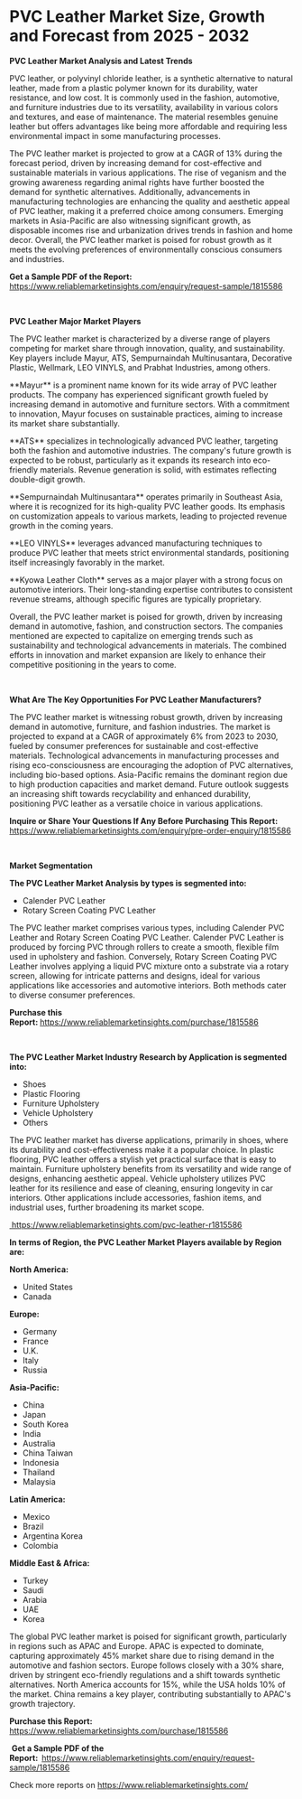 <p><h1>PVC Leather Market Size, Growth and Forecast from 2025 - 2032</h1></p><p><strong>PVC Leather Market Analysis and Latest Trends</strong></p>
<p><p>PVC leather, or polyvinyl chloride leather, is a synthetic alternative to natural leather, made from a plastic polymer known for its durability, water resistance, and low cost. It is commonly used in the fashion, automotive, and furniture industries due to its versatility, availability in various colors and textures, and ease of maintenance. The material resembles genuine leather but offers advantages like being more affordable and requiring less environmental impact in some manufacturing processes.</p><p>The PVC leather market is projected to grow at a CAGR of 13% during the forecast period, driven by increasing demand for cost-effective and sustainable materials in various applications. The rise of veganism and the growing awareness regarding animal rights have further boosted the demand for synthetic alternatives. Additionally, advancements in manufacturing technologies are enhancing the quality and aesthetic appeal of PVC leather, making it a preferred choice among consumers. Emerging markets in Asia-Pacific are also witnessing significant growth, as disposable incomes rise and urbanization drives trends in fashion and home decor. Overall, the PVC leather market is poised for robust growth as it meets the evolving preferences of environmentally conscious consumers and industries.</p></p>
<p><strong>Get a Sample PDF of the Report:&nbsp;</strong> <a href="https://www.reliablemarketinsights.com/enquiry/request-sample/1815586?utm_campaign=2564&utm_medium=2&utm_source=Github&utm_content=ia&utm_term=01042025&utm_id=pvc-leather">https://www.reliablemarketinsights.com/enquiry/request-sample/1815586</a></p>
<p>&nbsp;</p>
<p><strong>PVC Leather Major Market Players</strong></p>
<p><p>The PVC leather market is characterized by a diverse range of players competing for market share through innovation, quality, and sustainability. Key players include Mayur, ATS, Sempurnaindah Multinusantara, Decorative Plastic, Wellmark, LEO VINYLS, and Prabhat Industries, among others. </p><p>**Mayur** is a prominent name known for its wide array of PVC leather products. The company has experienced significant growth fueled by increasing demand in automotive and furniture sectors. With a commitment to innovation, Mayur focuses on sustainable practices, aiming to increase its market share substantially.</p><p>**ATS** specializes in technologically advanced PVC leather, targeting both the fashion and automotive industries. The company's future growth is expected to be robust, particularly as it expands its research into eco-friendly materials. Revenue generation is solid, with estimates reflecting double-digit growth.</p><p>**Sempurnaindah Multinusantara** operates primarily in Southeast Asia, where it is recognized for its high-quality PVC leather goods. Its emphasis on customization appeals to various markets, leading to projected revenue growth in the coming years.</p><p>**LEO VINYLS** leverages advanced manufacturing techniques to produce PVC leather that meets strict environmental standards, positioning itself increasingly favorably in the market. </p><p>**Kyowa Leather Cloth** serves as a major player with a strong focus on automotive interiors. Their long-standing expertise contributes to consistent revenue streams, although specific figures are typically proprietary.</p><p>Overall, the PVC leather market is poised for growth, driven by increasing demand in automotive, fashion, and construction sectors. The companies mentioned are expected to capitalize on emerging trends such as sustainability and technological advancements in materials. The combined efforts in innovation and market expansion are likely to enhance their competitive positioning in the years to come.</p></p>
<p>&nbsp;</p>
<p><strong>What Are The Key Opportunities For PVC Leather Manufacturers?</strong></p>
<p><p>The PVC leather market is witnessing robust growth, driven by increasing demand in automotive, furniture, and fashion industries. The market is projected to expand at a CAGR of approximately 6% from 2023 to 2030, fueled by consumer preferences for sustainable and cost-effective materials. Technological advancements in manufacturing processes and rising eco-consciousness are encouraging the adoption of PVC alternatives, including bio-based options. Asia-Pacific remains the dominant region due to high production capacities and market demand. Future outlook suggests an increasing shift towards recyclability and enhanced durability, positioning PVC leather as a versatile choice in various applications.</p></p>
<p><strong>Inquire or Share Your Questions If Any Before Purchasing This Report:</strong> <a href="https://www.reliablemarketinsights.com/enquiry/pre-order-enquiry/1815586?utm_campaign=2564&utm_medium=2&utm_source=Github&utm_content=ia&utm_term=01042025&utm_id=pvc-leather">https://www.reliablemarketinsights.com/enquiry/pre-order-enquiry/1815586</a></p>
<p>&nbsp;</p>
<p><strong>Market Segmentation</strong></p>
<p><strong>The PVC Leather Market Analysis by types is segmented into:</strong></p>
<p><ul><li>Calender PVC Leather</li><li>Rotary Screen Coating PVC Leather</li></ul></p>
<p><p>The PVC leather market comprises various types, including Calender PVC Leather and Rotary Screen Coating PVC Leather. Calender PVC Leather is produced by forcing PVC through rollers to create a smooth, flexible film used in upholstery and fashion. Conversely, Rotary Screen Coating PVC Leather involves applying a liquid PVC mixture onto a substrate via a rotary screen, allowing for intricate patterns and designs, ideal for various applications like accessories and automotive interiors. Both methods cater to diverse consumer preferences.</p></p>
<p><strong>Purchase this Report:&nbsp;</strong><a href="https://www.reliablemarketinsights.com/purchase/1815586?utm_campaign=2564&utm_medium=2&utm_source=Github&utm_content=ia&utm_term=01042025&utm_id=pvc-leather">https://www.reliablemarketinsights.com/purchase/1815586</a></p>
<p>&nbsp;</p>
<p><strong>The PVC Leather Market Industry Research by Application is segmented into:</strong></p>
<p><ul><li>Shoes</li><li>Plastic Flooring</li><li>Furniture Upholstery</li><li>Vehicle Upholstery</li><li>Others</li></ul></p>
<p><p>The PVC leather market has diverse applications, primarily in shoes, where its durability and cost-effectiveness make it a popular choice. In plastic flooring, PVC leather offers a stylish yet practical surface that is easy to maintain. Furniture upholstery benefits from its versatility and wide range of designs, enhancing aesthetic appeal. Vehicle upholstery utilizes PVC leather for its resilience and ease of cleaning, ensuring longevity in car interiors. Other applications include accessories, fashion items, and industrial uses, further broadening its market scope.</p></p>
<p><a href="https://www.reliablemarketinsights.com/pvc-leather-r1815586?utm_campaign=2564&utm_medium=2&utm_source=Github&utm_content=ia&utm_term=01042025&utm_id=pvc-leather">&nbsp;https://www.reliablemarketinsights.com/pvc-leather-r1815586</a></p>
<p><strong>In terms of Region, the PVC Leather Market Players available by Region are:</strong></p>
<p>
    <p> <strong> North America: </strong>
        <ul>
            <li>United States</li>
            <li>Canada</li>
        </ul>
        </p> 
    <p> <strong> Europe: </strong>
        <ul>
            <li>Germany</li>
            <li>France</li>
            <li>U.K.</li>
            <li>Italy</li>
            <li>Russia</li>
        </ul>
        </p> 
    <p> <strong> Asia-Pacific: </strong>
        <ul>
            <li>China</li>
            <li>Japan</li>
            <li>South Korea</li>
            <li>India</li>
            <li>Australia</li>
            <li>China Taiwan</li>
            <li>Indonesia</li>
            <li>Thailand</li>
            <li>Malaysia</li>
        </ul>
        </p> 
    <p> <strong> Latin America: </strong>
        <ul>
            <li>Mexico</li>
            <li>Brazil</li>
            <li>Argentina Korea</li>
            <li>Colombia</li>
        </ul>
        </p> 
    <p> <strong> Middle East & Africa: </strong>
        <ul>
            <li>Turkey</li>
            <li>Saudi</li>
            <li>Arabia</li>
            <li>UAE</li>
            <li>Korea</li>
        </ul>
    </p>
    </p>
<p><p>The global PVC leather market is poised for significant growth, particularly in regions such as APAC and Europe. APAC is expected to dominate, capturing approximately 45% market share due to rising demand in the automotive and fashion sectors. Europe follows closely with a 30% share, driven by stringent eco-friendly regulations and a shift towards synthetic alternatives. North America accounts for 15%, while the USA holds 10% of the market. China remains a key player, contributing substantially to APAC's growth trajectory.</p></p>
<p><strong>Purchase this Report: </strong><a href="https://www.reliablemarketinsights.com/purchase/1815586?utm_campaign=2564&utm_medium=2&utm_source=Github&utm_content=ia&utm_term=01042025&utm_id=pvc-leather">https://www.reliablemarketinsights.com/purchase/1815586</a></p>
<p>&nbsp;<strong>Get a Sample PDF of the Report:&nbsp;&nbsp;</strong><a href="https://www.reliablemarketinsights.com/enquiry/request-sample/1815586?utm_campaign=2564&utm_medium=2&utm_source=Github&utm_content=ia&utm_term=01042025&utm_id=pvc-leather">https://www.reliablemarketinsights.com/enquiry/request-sample/1815586</a></p>
<p><strong></strong></p>
<p>Check more reports on <a href="https://www.reliablemarketinsights.com/?utm_campaign=2564&utm_medium=2&utm_source=Github&utm_content=ia&utm_term=01042025&utm_id=pvc-leather">https://www.reliablemarketinsights.com/</a></p>